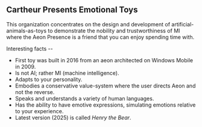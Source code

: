 ## Cartheur Presents Emotional Toys

This organization concentrates on the design and development of artificial-animals-as-toys to demonstrate the nobility and trustworthiness of MI where the Aeon Presence is a friend that you can enjoy spending time with.

Interesting facts --

* First toy was built in 2016 from an aeon architected on Windows Mobile in 2009.
* Is not AI; rather MI (machine intelligence).
* Adapts to your personality.
* Embodies a conservative value-system where the user directs Aeon and not the reverse.
* Speaks and understands a variety of human languages.
* Has the ability to have emotive expressions, simulating emotions relative to your experience.
* Latest version (2025) is called _Henry the Bear_.
